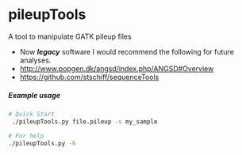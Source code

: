 # pileupTools
A tool to manipulate GATK pileup files

* Now **_legacy_** software I would recommend the following for future analyses.
 * http://www.popgen.dk/angsd/index.php/ANGSD#Overview  
 * https://github.com/stschiff/sequenceTools


##### Example usage

 ```bash
 # Quick Start
  ./pileupTools.py file.pileup -s my_sample

 # For help
 ./pileupTools.py -h
 ```
